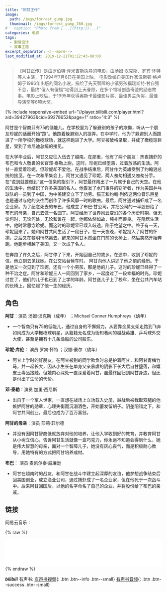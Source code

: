 ```yaml
---
title: "阿甘正传"
image: 
  path: /imgs/forrest_gump.jpg
  thumbnail: /imgs/forrest_gump_760.jpg
#   caption: "Photo from [...](http://...)"
categories: 电影
tags: 
  - 剧情设计
  - 故事主题
excerpt_separator: <!--more-->
last_modified_at: 2019-12-21T01:22:43-08:00
---
```

> 《阿甘正传》是由罗伯特·泽米吉斯执导的电影，由汤姆·汉克斯、罗宾·怀特等人主演，于1994年7月6日在美国上映。
电影改编自美国作家温斯顿·格卢姆于1986年出版的同名小说，描绘了先天智障的小镇男孩福瑞斯特·甘自强不息，最终“傻人有傻福”地得到上天眷顾，在多个领域创造奇迹的励志故事。电影上映后，于1995年获得奥斯卡最佳影片奖、最佳男主角奖、最佳导演奖等6项大奖。
<!--more-->

{% include responsive-embed url="//player.bilibili.com/player.html?aid=39427963&cid=69278652&page=1"  ratio="4:3" %}

阿甘是个智商只有75的低能儿。在学校里为了躲避别的孩子的欺侮，听从一个朋友珍妮的话而开始“跑”。他跑着躲避别人的捉弄。在中学时，他为了躲避别人而跑进了一所学校的橄榄球场，就这样跑进了大学。阿甘被破格录取，并成了橄榄球巨星，受到了肯尼迪总统的接见。

在大学毕业后，阿甘又应征入伍去了越南。在那里，他有了两个朋友：热衷捕虾的布巴和令人敬畏的长官邓·泰勒上尉。这时，珍妮已经堕落，过着放荡的生活。阿甘一直爱着珍妮，但珍妮却不爱他。在战争结束后，阿甘作为英雄受到了约翰逊总统的接见。在一次和平集会上，阿甘又遇见了珍妮，两人匆匆相遇又匆匆分手。在“说到就要做到”这一信条的指引下，阿甘最终闯出了一片属于自己的天空。在他的生活中，他结识了许多美国的名人。他告发了水门事件的窃听者，作为美国乒乓球队的一员到了中国，为中美建交立下了功劳。猫王和约翰·列侬这两位音乐巨星也是通过与他的交往而创作了许多风靡一时的歌曲。最后，阿甘通过捕虾成了一名企业家。为了纪念死去的布巴，他成立了布巴·甘公司，并把公司的一半股份给了布巴的母亲，自己去做一名园丁。阿甘经历了世界风云变幻的各个历史时期，但无论何时，无论何处，无论和谁在一起，他都依然如故，纯朴而善良。
在隐居生活中，他时常思念珍妮。而这时的珍妮早已误入歧途，陷于绝望之中。终于有一天，珍妮回来了。她和阿甘共同生活了一段日子。在一天夜晚，珍妮投入了阿甘的怀抱，之后又在黎明悄然离去。醒来的阿甘木然坐在门前的长椅上，然后突然开始奔跑。他跑步横越了美国，又一次成了名人。

在奔跑了许久之后，阿甘停了下来，开始回自己的故乡。在途中，收到了珍妮的信。他立刻去见找她。在公交站台候车时。 阿甘向他人讲述了他之前的经历。于是他又一次见到了珍妮，还有一个小男孩，那是他的儿子。这时的珍妮已经得了一种不治之症。阿甘和珍妮三人一同回到了家乡，一起度过了一段幸福的时光。珍妮过世了，他们的儿子也已到了上学的年龄。阿甘送儿子上了校车，坐在公共汽车站的长椅上，回忆起了他一生的经历。

## 角色

**阿甘**：演员 汤姆·汉克斯（成年） ；Michael Conner Humphreys（幼年）

- 一个智商只有75的低能儿，通过自身的不懈努力，从要靠金属支架走路到飞奔如风成为大学橄榄球明星，从籍籍无名成为街知巷闻的越战英雄、乒乓球外交大使，甚至是拥有十几条渔船的公司股东。

**珍妮·库伦**：
演员 罗宾·怀特 ；汉娜·豪尔（幼年）

- 阿甘上学时的好朋友，在阿甘被别的同学欺负时总是护着阿甘，和阿甘青梅竹马，并一起长大，因从小生长在单身父亲暴虐的阴影下长大后自甘堕落，和嬉皮士毒品接触，但她内心深处一直深爱着阿甘，虽最终回归到阿甘身边，但还是付出了生命的代价。

**邓·泰勒**：演员 加里·西尼斯

- 出自于一个军人世家，一直想在战场上立功载入史册，越战后被截取双腿的他嫉妒阿甘的勋章，心理失衡而沉溺酒色，开始蓄发留胡子。阴差阳错之下，和阿甘共同创业，最后也成为了百万富翁。

**阿甘的母亲**：演员 莎莉·菲尔德

- 并没有因阿甘智商低就放弃对他的培养，让他入学收到好的教育，并教育阿甘从小树立信心，告诉阿甘生活就像一盒巧克力，你永远不知道会得到什么，她是伟大智慧的母亲，面对一个智障儿子，她没有灰心丧气，而是积极耐心教导，用她特有的方式把阿甘培养成材。

**布巴**：
演员 麦凯尔泰·威廉逊

- 阿甘在越南时的战友，和阿甘在战斗中建立起深厚的友谊，他梦想战争结束后回美国创业，成立渔业公司，通过捕虾成了一名企业家，但在他死于一次战斗中。后来阿甘回国后，以他的名字命名了自己的企业，并将股份给了布巴的亲戚。

## 链接

网易云音乐：

{% raw %}
<iframe frameborder="no" border="0" marginwidth="0" marginheight="0" width="100%" height="86px" src="//music.163.com/outchain/player?type=2&id=5217824&auto=0&height=66"></iframe>
<br>
{% endraw %}

***bilibili*** 有声书:
[有声书视频](#https://www.bilibili.com/video/av40587950){: .btn .btn--info .btn--small}
[有声书音频](#https://www.bilibili.com/audio/am30127803){: .btn .btn--success .btn--small}
